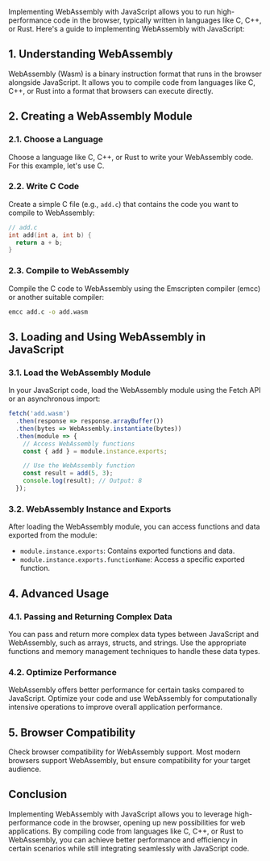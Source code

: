 Implementing WebAssembly with JavaScript allows you to run high-performance code in the browser, typically written in languages like C, C++, or Rust. Here's a guide to implementing WebAssembly with JavaScript:

## 1. Understanding WebAssembly

WebAssembly (Wasm) is a binary instruction format that runs in the browser alongside JavaScript. It allows you to compile code from languages like C, C++, or Rust into a format that browsers can execute directly.

## 2. Creating a WebAssembly Module

### 2.1. Choose a Language

Choose a language like C, C++, or Rust to write your WebAssembly code. For this example, let's use C.

### 2.2. Write C Code

Create a simple C file (e.g., `add.c`) that contains the code you want to compile to WebAssembly:

```c
// add.c
int add(int a, int b) {
  return a + b;
}
```

### 2.3. Compile to WebAssembly

Compile the C code to WebAssembly using the Emscripten compiler (emcc) or another suitable compiler:

```bash
emcc add.c -o add.wasm
```

## 3. Loading and Using WebAssembly in JavaScript

### 3.1. Load the WebAssembly Module

In your JavaScript code, load the WebAssembly module using the Fetch API or an asynchronous import:

```javascript
fetch('add.wasm')
  .then(response => response.arrayBuffer())
  .then(bytes => WebAssembly.instantiate(bytes))
  .then(module => {
    // Access WebAssembly functions
    const { add } = module.instance.exports;

    // Use the WebAssembly function
    const result = add(5, 3);
    console.log(result); // Output: 8
  });
```

### 3.2. WebAssembly Instance and Exports

After loading the WebAssembly module, you can access functions and data exported from the module:

- `module.instance.exports`: Contains exported functions and data.
- `module.instance.exports.functionName`: Access a specific exported function.

## 4. Advanced Usage

### 4.1. Passing and Returning Complex Data

You can pass and return more complex data types between JavaScript and WebAssembly, such as arrays, structs, and strings. Use the appropriate functions and memory management techniques to handle these data types.

### 4.2. Optimize Performance

WebAssembly offers better performance for certain tasks compared to JavaScript. Optimize your code and use WebAssembly for computationally intensive operations to improve overall application performance.

## 5. Browser Compatibility

Check browser compatibility for WebAssembly support. Most modern browsers support WebAssembly, but ensure compatibility for your target audience.

## Conclusion

Implementing WebAssembly with JavaScript allows you to leverage high-performance code in the browser, opening up new possibilities for web applications. By compiling code from languages like C, C++, or Rust to WebAssembly, you can achieve better performance and efficiency in certain scenarios while still integrating seamlessly with JavaScript code.

